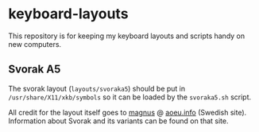 # keyboard-layouts
This repository is for keeping my keyboard layouts and scripts handy on new
computers.

## Svorak A5
The svorak layout (`layouts/svoraka5`) should be put in
`/usr/share/X11/xkb/symbols` so it can be loaded by the `svoraka5.sh` script.

All credit for the layout itself goes to [magnus](mailto:magnus@aoeu.info) @
[aoeu.info](http://aoeu.info) (Swedish site). Information about Svorak and its
variants can be found on that site.
